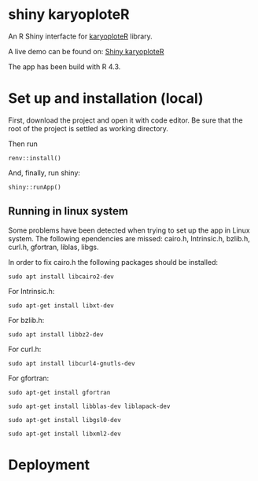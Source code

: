 # shiny karyoploteR

An R Shiny interfacte for <a href="http://bioconductor.org/packages/release/bioc/html/karyoploteR.html#:~:text=karyoploteR%20creates%20karyotype%20plots%20of,coordinates%20into%20the%20plot%20coordinates." target="_blank">karyoploteR</a> library.

A live demo can be found on: <a href="https://mcocam.shinyapps.io/karyo_1/" target="_blank">Shiny karyoploteR</a>

The app has been build with R 4.3.

# Set up and installation (local)

First, download the project and open it with code editor. Be sure that the root of the project is settled as working directory.

Then run 
```
renv::install()
```
  
And, finally, run shiny:
```
shiny::runApp()
```

## Running in linux system

Some problems have been detected when trying to set up the app in Linux system. The following ependencies are missed: cairo.h, Intrinsic.h, bzlib.h, curl.h, gfortran, liblas, libgs.

In order to fix cairo.h the following packages should be installed:

```
sudo apt install libcairo2-dev
```

For Intrinsic.h:

```
sudo apt-get install libxt-dev
```

For bzlib.h:

```
sudo apt install libbz2-dev
```

For curl.h:

```
sudo apt install libcurl4-gnutls-dev
```

For gfortran:

```
sudo apt-get install gfortran
```

```
sudo apt-get install libblas-dev liblapack-dev
```

```
sudo apt-get install libgsl0-dev
```

```
sudo apt-get install libxml2-dev
```


# Deployment
